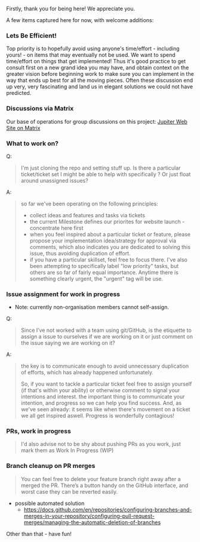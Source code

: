 Firstly, thank you for being here! We appreciate you.

A few items captured here for now, with welcome additions:

### Lets Be Efficient!
Top priority is to hopefully avoid using anyone's time/effort - including yours! - on items that may eventually not be used. We want to spend time/effort on things that get implemented! 
Thus it's good practice to get consult first on a new grand idea you may have, and obtain context on the greater vision before beginning work to make sure you can implement in the way that ends up best for all the moving pieces. Often these discussion end up very, very fascinating and land us in elegant solutions we could not have predicted.

### Discussions via Matrix
Our base of operations for group discussions on this project: [Jupiter Web Site on Matrix](https://matrix.to/#/#jupiterweb:jupiterbroadcasting.com)

### What to work on?
Q:
> I'm just cloning the repo and setting stuff up. Is there a particular ticket/ticket set I might be able to help with specifically ? Or just float around unassigned issues?

A:
> so far we've been operating on the following principles:
> 
> * collect ideas and features and tasks via tickets
> * the current Milestone defines our priorites for website launch - concentrate here first
> * when you feel inspired about a particular ticket or feature, please propose your implementation idea/strategy for approval via  comments, which also indicates you are dedicated to solving this issue, thus avoiding duplication of effort.
> * if you have a particular skillset, feel free to focus there.
> I've also been attempting to specifically label "low priority" tasks, but others are so far of fairly equal importance. Anytime there is something clearly urgent, the "urgent" tag will be use.

### Issue assignment for work in progress
* Note: currently non-organisation members cannot self-assign.

Q:
> Since I’ve not worked with a team using git/GitHub, is the etiquette to assign a issue to ourselves if we are working on it or just comment on the issue saying we are working on it?

A:
> the key is to communicate enough to avoid unnecessary duplication of efforts, which has already happened unfortunately.
>
> So, if you want to tackle a particular ticket feel free to assign yourself (if that's within your ability) or otherwise comment to signal your intentions and interest. the important thing is to communicate your intention, and progress so we can help you find success. And, as we've seen already: it seems like when there's movement on a ticket we all get inspired aswell. Progress is wonderfully contagious!

### PRs, work in progress
> I'd also advise not to be shy about pushing PRs as you work, just mark them as Work In Progress (WIP)


### Branch cleanup on PR merges

> You can feel free to delete your feature branch right away after a merged the PR. There’s a button handy on the GitHub interface, and worst case they can be reverted easily.
- possible automated solution
  * https://docs.github.com/en/repositories/configuring-branches-and-merges-in-your-repository/configuring-pull-request-merges/managing-the-automatic-deletion-of-branches





Other than that - have fun!
